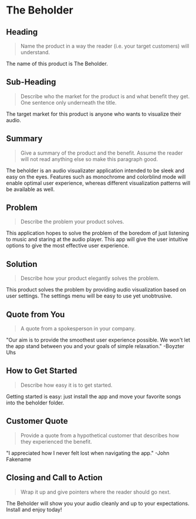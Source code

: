 # The Beholder #

<!-- 
> This material was originally posted [here](http://www.quora.com/What-is-Amazons-approach-to-product-development-and-product-management). It is reproduced here for posterities sake.

There is an approach called "working backwards" that is widely used at Amazon. They work backwards from the customer, rather than starting with an idea for a product and trying to bolt customers onto it. While working backwards can be applied to any specific product decision, using this approach is especially important when developing new products or features.

For new initiatives a product manager typically starts by writing an internal press release announcing the finished product. The target audience for the press release is the new/updated product's customers, which can be retail customers or internal users of a tool or technology. Internal press releases are centered around the customer problem, how current solutions (internal or external) fail, and how the new product will blow away existing solutions.

If the benefits listed don't sound very interesting or exciting to customers, then perhaps they're not (and shouldn't be built). Instead, the product manager should keep iterating on the press release until they've come up with benefits that actually sound like benefits. Iterating on a press release is a lot less expensive than iterating on the product itself (and quicker!).

If the press release is more than a page and a half, it is probably too long. Keep it simple. 3-4 sentences for most paragraphs. Cut out the fat. Don't make it into a spec. You can accompany the press release with a FAQ that answers all of the other business or execution questions so the press release can stay focused on what the customer gets. My rule of thumb is that if the press release is hard to write, then the product is probably going to suck. Keep working at it until the outline for each paragraph flows. 

Oh, and I also like to write press-releases in what I call "Oprah-speak" for mainstream consumer products. Imagine you're sitting on Oprah's couch and have just explained the product to her, and then you listen as she explains it to her audience. That's "Oprah-speak", not "Geek-speak".

Once the project moves into development, the press release can be used as a touchstone; a guiding light. The product team can ask themselves, "Are we building what is in the press release?" If they find they're spending time building things that aren't in the press release (overbuilding), they need to ask themselves why. This keeps product development focused on achieving the customer benefits and not building extraneous stuff that takes longer to build, takes resources to maintain, and doesn't provide real customer benefit (at least not enough to warrant inclusion in the press release).
 -->
 
## Heading ##
  > Name the product in a way the reader (i.e. your target customers) will understand.

  The name of this product is The Beholder.

## Sub-Heading ##
  > Describe who the market for the product is and what benefit they get. One sentence only underneath the title.

  The target market for this product is anyone who wants to visualize their audio.

## Summary ##
  > Give a summary of the product and the benefit. Assume the reader will not read anything else so make this paragraph good.

  The beholder is an audio visualizater application intended to be sleek and easy on the eyes. Features such
  as monochrome and colorblind mode will enable optimal user experience, whereas different visualization
  patterns will be available as well.

## Problem ##
  > Describe the problem your product solves.

  This application hopes to solve the problem of the boredom of just listening to music and staring at the
  audio player. This app will give the user intuitive options to give the most effective user experience.

## Solution ##
  > Describe how your product elegantly solves the problem.

  This product solves the problem by providing audio visualization based on user settings. The settings menu will be easy to use yet unobtrusive.

## Quote from You ##
  > A quote from a spokesperson in your company.

  "Our aim is to provide the smoothest user experience possible. We won't let the app stand between you and your goals of simple relaxation." -Boyzter Uhs

## How to Get Started ##
  > Describe how easy it is to get started.

  Getting started is easy: just install the app and move your favorite songs into the beholder folder.

## Customer Quote ##
  > Provide a quote from a hypothetical customer that describes how they experienced the benefit.

  "I appreciated how I never felt lost when navigating the app." -John Fakename

## Closing and Call to Action ##
  > Wrap it up and give pointers where the reader should go next.

  The Beholder will show you your audio cleanly and up to your expectations. Install and enjoy today!
